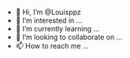- 👋 Hi, I’m @Louisppz
- 👀 I’m interested in ...
- 🌱 I’m currently learning ...
- 💞️ I’m looking to collaborate on ...
- 📫 How to reach me ...

<!---
Louisppz/Louisppz is a ✨ special ✨ repository because its `README.md` (this file) appears on your GitHub profile.
You can click the Preview link to take a look at your changes.
--->
